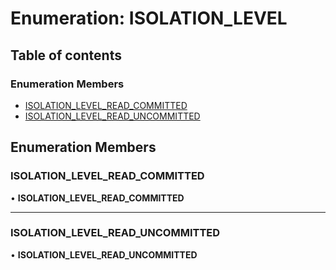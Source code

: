 # Enumeration: ISOLATION\_LEVEL

## Table of contents

### Enumeration Members

- [ISOLATION\_LEVEL\_READ\_COMMITTED](ISOLATION_LEVEL.md#isolation_level_read_committed)
- [ISOLATION\_LEVEL\_READ\_UNCOMMITTED](ISOLATION_LEVEL.md#isolation_level_read_uncommitted)

## Enumeration Members

### ISOLATION\_LEVEL\_READ\_COMMITTED

• **ISOLATION\_LEVEL\_READ\_COMMITTED**

___

### ISOLATION\_LEVEL\_READ\_UNCOMMITTED

• **ISOLATION\_LEVEL\_READ\_UNCOMMITTED**
